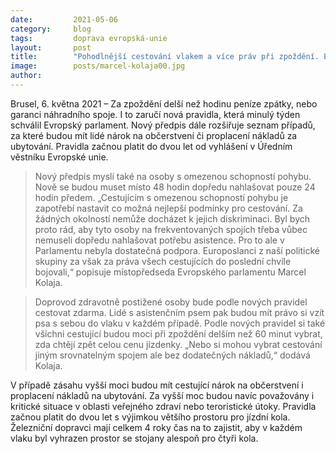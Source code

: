 ```yaml
---
date:         2021-05-06
category:     blog
tags:         doprava evropská-unie
layout:       post
title:        "Pohodlnější cestování vlakem a více práv při zpoždění. Europarlamentem prošla nová pravidla"
image:        posts/marcel-kolaja00.jpg
author:       
---
```



Brusel, 6. května 2021 – Za zpoždění delší než hodinu peníze zpátky, nebo garanci náhradního spoje. I to zaručí nová pravidla, která minulý týden schválil Evropský parlament. Nový předpis dále rozšiřuje seznam případů, za které budou mít lidé nárok na občerstvení či proplacení nákladů za ubytování. Pravidla začnou platit do dvou let od vyhlášení v Úředním věstníku Evropské unie.

> Nový předpis myslí také na osoby s omezenou schopností pohybu. Nově se budou muset místo 48 hodin dopředu nahlašovat pouze 24 hodin předem. „Cestujícím s omezenou schopností pohybu je zapotřebí nastavit co možná nejlepší podmínky pro cestování. Za žádných okolností nemůže docházet k jejich diskriminaci. Byl bych proto rád, aby tyto osoby na frekventovaných spojích třeba vůbec nemuseli dopředu nahlašovat potřebu asistence. Pro to ale v Parlamentu nebyla dostatečná podpora. Europoslanci z naší politické skupiny za však za práva všech cestujících do poslední chvíle bojovali,“ popisuje místopředseda Evropského parlamentu Marcel Kolaja.

> Doprovod zdravotně postižené osoby bude podle nových pravidel cestovat zdarma. Lidé s asistenčním psem pak budou mít právo si vzít psa s sebou do vlaku v každém případě. Podle nových pravidel si také všichni cestující budou moci při zpoždění delším než 60 minut vybrat, zda chtějí zpět celou cenu jízdenky. „Nebo si mohou vybrat cestování jiným srovnatelným spojem ale bez dodatečných nákladů,“ dodává Kolaja.

V případě zásahu vyšší moci budou mít cestující nárok na občerstvení i proplacení nákladů na ubytování. Za vyšší moc budou navíc považovány i kritické situace v oblasti veřejného zdraví nebo teroristické útoky. Pravidla začnou platit do dvou let s výjimkou většího prostoru pro jízdní kola. Železniční dopravci mají celkem 4 roky čas na to zajistit, aby v každém vlaku byl vyhrazen prostor se stojany alespoň pro čtyři kola.
